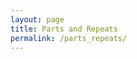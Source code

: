 ```yaml
---
layout: page
title: Parts and Repeats
permalink: /parts_repeats/
---
```


<div class="row">
  <div class="small-12 columns" id="tunesTable"></div>
</div>

<div id="debug"></div>

<script>
window.store = {
    {% assign tunes = site.tunes %}
    {% assign sortedtunes = tunes | sort: 'titleID' %}
    {% assign tuneID = 200 %}
    {% for tune in sortedtunes %}
    {% assign tuneID = tuneID | plus: 1 %}
        "{{ tuneID }}": {
            "title": "{{ tune.title | xml_escape }}",
            "tuneID": "{{ tuneID }}",
            "titleID": "{{tune.titleID | xml_escape }}",
            "key": "{{ tune.key | xml_escape }}",
            "rhythm": "{{ tune.rhythm | xml_escape }}",
            "url": "{{ tune.url | xml_escape }}",
            "mp3": "{{ site.mp3_host | append: tune.mp3_file | xml_escape }}",
            "mp3_source": "{{ tune.mp3_source | strip_html | xml_escape }}",
            "repeats": "{{ tune.repeats }}",
            "parts": "{{ tune.parts }}",
            "abc": {{ tune.abc | jsonify }}
            }{% unless forloop.last %},{% endunless %}
        {% endfor %}
    };
</script>

<script src="{{ site.js_host }}/js/build_parts_repeats.js"></script>


<script>
  $(document).ready(function() {

  });
</script>
